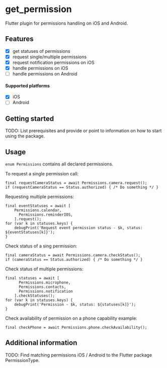 <!-- 
This README describes the package. If you publish this package to pub.dev,
this README's contents appear on the landing page for your package.

For information about how to write a good package README, see the guide for
[writing package pages](https://dart.dev/guides/libraries/writing-package-pages). 

For general information about developing packages, see the Dart guide for
[creating packages](https://dart.dev/guides/libraries/create-library-packages)
and the Flutter guide for
[developing packages and plugins](https://flutter.dev/developing-packages). 
-->

# get_permission
Flutter plugin for permissions handling on iOS and Android.

## Features

- [x] get statuses of permissions
- [x] request single/multiple permissions
- [x] request notification permissions on iOS 
- [x] handle permissions on iOS
- [ ] handle permissions on Android

#### Supported platforms
- [x] iOS
- [ ] Android

## Getting started

TODO: List prerequisites and provide or point to information on how to
start using the package.

## Usage

`enum Permissions` contains all declared permissions.

To request a single permission call:
```
final requestCameraStatus = await Permissions.camera.request();
if (requestCameraStatus == Status.authorized) { /* Do something */ }
```

Requesting multiple permissions:
```
final eventStatuses = await [
    Permissions.calendar,
      Permissions.reminderIOS,
    ].request();
for (var k in statuses.keys) {
    debugPrint('Request event permission status - $k, status: ${eventStatuses[k]}');
}
```

Check status of a sing permission:
```
final cameraStatus = await Permissions.camera.checkStatus();
if (cameraStatus == Status.authorized) { /* Do something */ }
```

Check status of multiple permissions:
```
final statuses = await [
      Permissions.microphone,
      Permissions.contacts,
      Permissions.notification
    ].checkStatuses();
for (var k in statuses.keys) {
    debugPrint('Permission - $k, status: ${statuses[k]}');
}
```

Check availability of permission on a phone capability example:
```
final checkPhone = await Permissions.phone.checkAvailability();
```

## Additional information

TODO: Find matching permissions iOS / Android to the Flutter package PermissionType.
